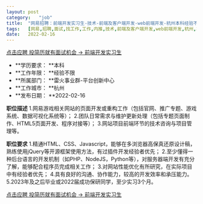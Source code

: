 ```yaml
---
layout:	post
category:	"job"
title:	"网易招聘：前端开发实习生-技术-前端及客户端开发-web前端开发-杭州本科经验不限"
tags:	[网易,招聘,面试,找工作,工作,内推,技术,前端及客户端开发,web前端开发,杭州,本科,经验不限]
date:	2022-02-16
---
```


[点击应聘 投简历就有面试机会 -> 前端开发实习生](http://mobile.bole.netease.com/bole/boleDetail?id=6879&employeeId=346f03c3cda5f04c&key=all)



- **学历要求： **本科
- **工作年限： **经验不限
- **所属部门： **雷火事业群-平台创新中心
- **工作城市： **杭州
- **发布日期： **2022-02-16



**职位描述**
1.网易游戏相关网站的页面开发或重构工作（包括官网、推广专题、游戏系统、数据可视化系统等）；
2.团队日常需求与维护更新处理（包括专题页面制作、HTML5页面开发、程序对接等）；
3.网站项目前端环节的技术咨询与项目管理等。



**职位要求**
1.精通HTML、CSS、Javascript，能够在多浏览器高保真还原设计稿，熟练使用jQuery等开源框架使用方法，有过插件开发经验者优先；
2.至少懂得一种后台语言的开发机制（如PHP、NodeJS，Python等），对服务器端开发有充分了解，能够配合程序员完成相关工作；
3.对网站性能优化有所研究，在实际项目中有经验者优先；
4.具有良好的沟通、协作能力，较高的开发效率和承压能力。
5.2023年及之后毕业或2022届成功保研同学，至少实习3个月。



[点击应聘 投简历就有面试机会 -> 前端开发实习生](http://mobile.bole.netease.com/bole/boleDetail?id=6879&employeeId=346f03c3cda5f04c&key=all)